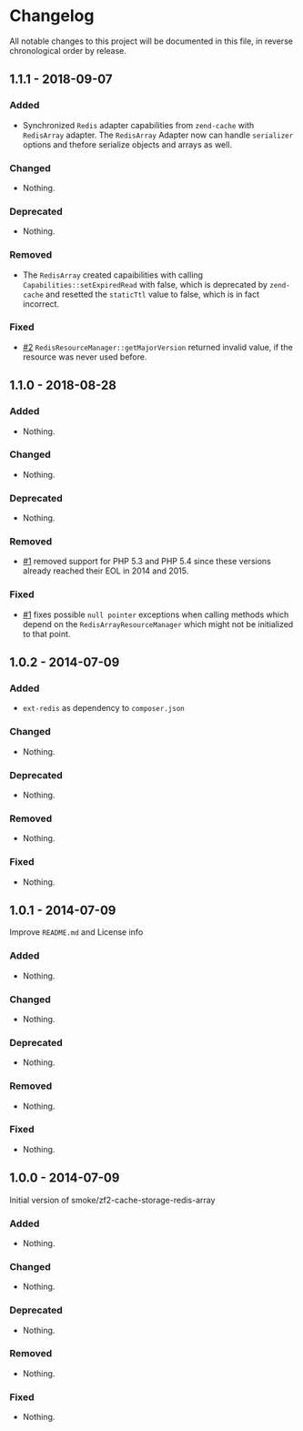 # Changelog

All notable changes to this project will be documented in this file, in reverse chronological order by release.

## 1.1.1 - 2018-09-07

### Added

- Synchronized `Redis` adapter capabilities from `zend-cache` with `RedisArray` adapter. The `RedisArray` Adapter now can handle `serializer` options and thefore serialize objects and arrays as well.

### Changed

- Nothing.

### Deprecated

- Nothing.

### Removed

- The `RedisArray` created capaibilities with calling `Capabilities::setExpiredRead` with false, which is deprecated by `zend-cache` and resetted the `staticTtl` value to false, which is in fact incorrect.

### Fixed

- [#2](https://github.com/smoke/zf2-cache-storage-redis-array/pull/2) `RedisResourceManager::getMajorVersion` returned invalid value, if the resource was never used before.

## 1.1.0 - 2018-08-28

### Added

- Nothing.

### Changed

- Nothing.

### Deprecated

- Nothing.

### Removed

- [#1](https://github.com/smoke/zf2-cache-storage-redis-array/pull/1) removed support for PHP 5.3 and PHP 5.4 since these versions already reached their EOL in 2014 and 2015.

### Fixed

- [#1](https://github.com/smoke/zf2-cache-storage-redis-array/pull/1) fixes possible `null pointer` exceptions when calling methods which depend on the `RedisArrayResourceManager` which might not be initialized to that point.  

## 1.0.2 - 2014-07-09

### Added

- `ext-redis` as dependency to `composer.json`

### Changed

- Nothing.

### Deprecated

- Nothing.

### Removed

- Nothing.

### Fixed

- Nothing.

## 1.0.1 - 2014-07-09

Improve `README.md` and License info

### Added

- Nothing.

### Changed

- Nothing.

### Deprecated

- Nothing.

### Removed

- Nothing.

### Fixed

- Nothing.

## 1.0.0 - 2014-07-09

Initial version of smoke/zf2-cache-storage-redis-array

### Added

- Nothing.

### Changed

- Nothing.

### Deprecated

- Nothing.

### Removed

- Nothing.

### Fixed

- Nothing.
